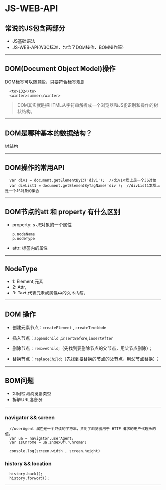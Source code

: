 # JS-WEB-API

## 常说的JS包含两部分
- JS基础语法
- JS-WEB-API(W3C标准，包含了DOM操作，BOM操作等)

- - -
## DOM(Document Object Model)操作
DOM标签可以随意些，只要符合标签规则

      <to>132</to>
      <winter>summer</winter>

> DOM其实就是把HTML从字符串解析成一个浏览器和JS能识别和操作的树状结构。
- - -
## DOM是哪种基本的数据结构？
树结构
- - -
## DOM操作的常用API

      var div1 = document.getElementById('div1');  //div1本质上是一个JS对象
      var divList1 = document.getElementByTagName('div');  //divList1本质上是一个JS对象的集合
      
- - -
## DOM节点的att 和 property 有什么区别
- property: s JS对象的一个属性

      p.nodeName
      p.nodeType
  
 - attr: 标签内的属性 
 
- - -
## NodeType
- 1: Element,元素
- 2: Attr,
- 3: Text,代表元素或属性中的文本内容。

- - -
## DOM 操作

- 创建元素节点：`createElement` , `createTextNode`

- 插入节点：`appendchild` ,`insertBefore`,`insertAfter`

- 删除节点：`removeChild`;（先找到要删除节点的父节点，用父节点删除）；

- 替换节点：`replaceChild`;（先找到要替换的节点的父节点，用父节点替换）；

- - -
## BOM问题
- 如何检测浏览器类型
- 拆解URL各部分

- - -
### navigator &&  screen

      //userAgent 属性是一个只读的字符串，声明了浏览器用于 HTTP 请求的用户代理头的值。
      var ua = navigator.userAgent;
      var isChrome = ua.indexOf('Chrome')
      
      console.log(screen.width , screen.height)

### history && location
      history.back();
      history.forword();
      
- - -


